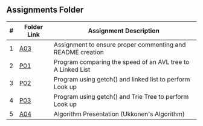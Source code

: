 ##  Assignments Folder

|   #   | Folder Link | Assignment Description |
| :---: | ----------- | ---------------------- |
|    1  | [A03](https://github.com/Jarette/3013--Algorithms--Greene/tree/main/Assignment/A03)| Assignment to ensure proper commenting and README creation|
|    2  | [P01](https://github.com/Jarette/3013--Algorithms--Greene/tree/main/Assignment/P01)| Program comparing the speed of an AVL tree to A Linked List|
|    3  | [P02](https://github.com/Jarette/3013--Algorithms--Greene/tree/main/Assignment/P02)| Program using getch() and linked list to perform Look up|
|    4  | [P03](https://github.com/Jarette/3013--Algorithms--Greene/tree/main/Assignment/P03)| Program using getch() and Trie Tree to perform Look up|
|    5  | [A04](https://github.com/Jarette/3013--Algorithms--Greene/tree/main/Assignment/A04)| Algorithm Presentation (Ukkonen's Algorithm)|

